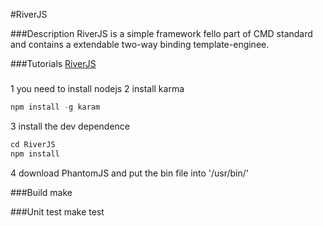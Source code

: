 #RiverJS


###Description
RiverJS is a simple framework fello part of CMD standard and contains a extendable two-way binding template-enginee.

###Tutorials
[RiverJS](http://besideriver.com/RiverJS)


###
1 you need to install nodejs 
2 install karma 

```javascript
npm install -g karam
```

3 install the dev dependence

```javascript
cd RiverJS
npm install
```

4 download PhantomJS and put the bin file into '/usr/bin/'



###Build
make

###Unit test
make test
